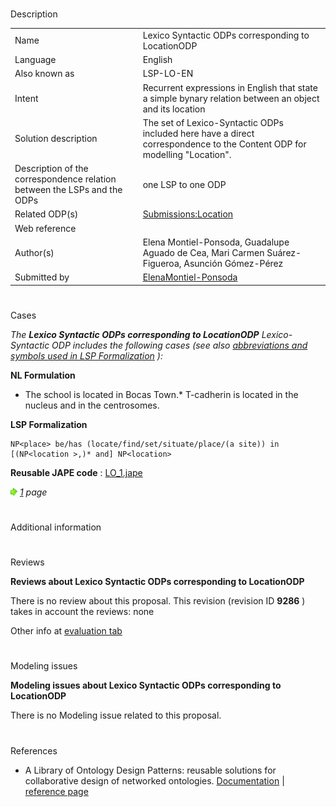 # 

 Description




|  |  |
| --- | --- |
|  Name  |  Lexico Syntactic ODPs corresponding to LocationODP  |
|  Language  |  English  |
|  Also known as  |  LSP-LO-EN  |
|  Intent  |  Recurrent expressions in English that state a simple bynary relation between an object and its location  |
|  Solution description  |  The set of Lexico-Syntactic ODPs included here have a direct correspondence to the Content ODP for modelling "Location".  |
|  Description of the correspondence relation between the LSPs and the ODPs  |  one LSP to one ODP  |
|  Related ODP(s)  | [Submissions:Location](http://ontologydesignpatterns.org/wiki/index.php?title=Submissions:Location&action=edit&redlink=1 "Submissions:Location (not yet written)")  |
|  Web reference  |  |
|  Author(s)  |  Elena Montiel-Ponsoda, Guadalupe Aguado de Cea, Mari Carmen Suárez-Figueroa, Asunción Gómez-Pérez  |
|  Submitted by  | [ElenaMontiel-Ponsoda](../User/ElenaMontiel-Ponsoda.md "User:ElenaMontiel-Ponsoda")  |



  





# 

 Cases



_The
 __Lexico Syntactic ODPs corresponding to LocationODP__ 
 Lexico-Syntactic ODP includes the following cases (see also
 [abbreviations and symbols used in LSP Formalization](../Community/LSPSymbols.md "Community:LSPSymbols") 
 ):_ 




  







__NL Formulation__ 



* The school is located in Bocas Town.* T-cadherin is located in the nucleus and in the centrosomes.


__LSP Formalization__ 




```
NP<place> be/has (locate/find/set/situate/place/(a site)) in [(NP<location >,)* and] NP<location>

```


__Reusable JAPE code__ 
 :
 [LO\_1.jape](./LO_1.jape "LO 1.jape") 






[![](./11px-ArrowRight.gif)](../Image/ArrowRight.gif.md "ArrowRight.gif")
_[1](./Normalization@oldid=10071.md "Submissions:Lexico Syntactic ODPs corresponding to LocationODP/1") 
 page_ 




# 

 Additional information



# 

 Reviews




__Reviews about Lexico Syntactic ODPs corresponding to LocationODP__ 


 There is no review about this proposal.
This revision (revision ID
 __9286__ 
 ) takes in account the reviews: none
 



 Other info at
 [evaluation tab](http://ontologydesignpatterns.org/wiki/index.php?title=Submissions:Lexico_Syntactic_ODPs_corresponding_to_LocationODP&action=evaluation "http://ontologydesignpatterns.org/wiki/index.php?title=Submissions:Lexico_Syntactic_ODPs_corresponding_to_LocationODP&action=evaluation") 





  





# 

 Modeling issues




__Modeling issues about Lexico Syntactic ODPs corresponding to LocationODP__ 


 There is no Modeling issue related to this proposal.
 




  





# 

 References


* A Library of Ontology Design Patterns: reusable solutions for collaborative design of networked ontologies. [Documentation](http://www.neon-project.org/web-content/images/Publications/neon_2008_d2.5.1.pdf "http://www.neon-project.org/web-content/images/Publications/neon_2008_d2.5.1.pdf")  | [reference page](../Community/References/NeOn_Deliverable_D2_5_1_3.md "Community:References/NeOn Deliverable D2 5 1 3")